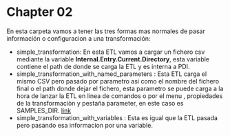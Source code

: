 # Chapter 02
En esta carpeta vamos a tener las tres formas mas normales de pasar información o configuracion a una transformación:
* simple_transformation: En esta ETL vamos a cargar un fichero csv mediante la variable **Internal.Entry.Current.Directory**, esta variable contiene el path de donde se carga la ETL y es interna a PDI.
* simple_transformation_with_named_parameters : Esta ETL carga el mismo CSV pero pasado por parametro asi como el nombre del fichero final o el path donde dejar el fichero, esta parametro se puede carga a la hora de lanzar la ETL en linea de comandos o por el menu , propiedades de la transformaciòn y pestaña parameter, en este caso es SAMPLES_DIR. [link](https://stackoverflow.com/questions/58077980/pentaho-pdi-passing-uservariable-in-command-line)
* simple_transformation_with_variables : Esta es igual que la ETL pasada pero pasando esa informacion por una variable.
